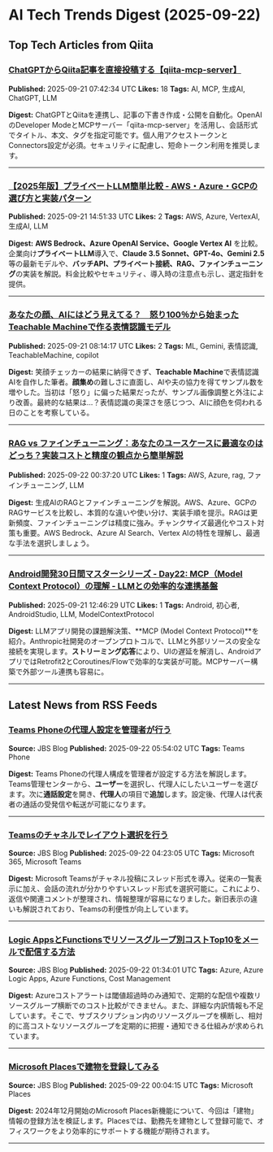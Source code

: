 # AI Tech Trends Digest (2025-09-22)


## Top Tech Articles from Qiita


### [ChatGPTからQiita記事を直接投稿する【qiita-mcp-server】](https://qiita.com/7mpy/items/f3e8503e89832afbbf36)
**Published:** 2025-09-21 07:42:34 UTC
**Likes:** 18
**Tags:** AI, MCP, 生成AI, ChatGPT, LLM

**Digest:**
ChatGPTとQiitaを連携し、記事の下書き作成・公開を自動化。OpenAIのDeveloper ModeとMCPサーバー「qiita-mcp-server」を活用し、会話形式でタイトル、本文、タグを指定可能です。個人用アクセストークンとConnectors設定が必須。セキュリティに配慮し、短命トークン利用を推奨します。

---

### [【2025年版】プライベートLLM簡単比較 - AWS・Azure・GCPの選び方と実装パターン](https://qiita.com/ABC-AtomuOnishi/items/bd83e2a25994aa240839)
**Published:** 2025-09-21 14:51:33 UTC
**Likes:** 2
**Tags:** AWS, Azure, VertexAI, 生成AI, LLM

**Digest:**
**AWS Bedrock、Azure OpenAI Service、Google Vertex AI** を比較。企業向け**プライベートLLM**導入で、**Claude 3.5 Sonnet、GPT-4o、Gemini 2.5** 等の最新モデルや、**バッチAPI、プライベート接続、RAG、ファインチューニング**の実装を解説。料金比較やセキュリティ、導入時の注意点も示し、選定指針を提供。

---

### [あなたの顔、AIにはどう見えてる？　怒り100％から始まったTeachable Machineで作る表情認識モデル](https://qiita.com/nullokan/items/d8e8068278a2f699cbfc)
**Published:** 2025-09-21 08:14:17 UTC
**Likes:** 2
**Tags:** ML, Gemini, 表情認識, TeachableMachine, copilot

**Digest:**
笑顔チェッカーの結果に納得できず、**Teachable Machine**で表情認識AIを自作した筆者。**顔集め**の難しさに直面し、AIや夫の協力を得てサンプル数を増やした。当初は「怒り」に偏った結果だったが、サンプル画像調整と外注により改善。最終的な結果は…？表情認識の奥深さを感じつつ、AIに顔色を伺われる日のことを考察している。

---

### [RAG vs ファインチューニング：あなたのユースケースに最適なのはどっち？実装コストと精度の観点から簡単解説](https://qiita.com/ABC-AtomuOnishi/items/2f55d28f961622ead804)
**Published:** 2025-09-22 00:37:20 UTC
**Likes:** 1
**Tags:** AWS, Azure, rag, ファインチューニング, LLM

**Digest:**
生成AIのRAGとファインチューニングを解説。AWS、Azure、GCPのRAGサービスを比較し、本質的な違いや使い分け、実装手順を提示。RAGは更新頻度、ファインチューニングは精度に強み。チャンクサイズ最適化やコスト対策も重要。AWS Bedrock、Azure AI Search、Vertex AIの特性を理解し、最適な手法を選択しましょう。

---

### [Android開発30日間マスターシリーズ - Day22: MCP（Model Context Protocol）の理解 - LLMとの効率的な連携基盤](https://qiita.com/555hamano/items/3448edfd73b16a461d2a)
**Published:** 2025-09-21 12:46:29 UTC
**Likes:** 1
**Tags:** Android, 初心者, AndroidStudio, LLM, ModelContextProtocol

**Digest:**
LLMアプリ開発の課題解決策、**MCP (Model Context Protocol)**を紹介。Anthropic社開発のオープンプロトコルで、LLMと外部リソースの安全な接続を実現します。**ストリーミング応答**により、UIの遅延を解消し、AndroidアプリではRetrofit2とCoroutines/Flowで効率的な実装が可能。MCPサーバー構築で外部ツール連携も容易に。

---

## Latest News from RSS Feeds


### [Teams Phoneの代理人設定を管理者が行う](https://blog.jbs.co.jp/entry/2025/09/22/145402)
**Source:** JBS Blog
**Published:** 2025-09-22 05:54:02 UTC
**Tags:** Teams Phone

**Digest:**
Teams Phoneの代理人構成を管理者が設定する方法を解説します。Teams管理センターから、**ユーザー**を選択し、代理人にしたいユーザーを選びます。次に**通話設定**を開き、**代理人**の項目で**追加**します。設定後、代理人は代表者の通話の受発信や転送が可能になります。

---

### [Teamsのチャネルでレイアウト選択を行う](https://blog.jbs.co.jp/entry/2025/09/22/132305)
**Source:** JBS Blog
**Published:** 2025-09-22 04:23:05 UTC
**Tags:** Microsoft 365, Microsoft Teams

**Digest:**
Microsoft Teamsがチャネル投稿にスレッド形式を導入。従来の一覧表示に加え、会話の流れが分かりやすいスレッド形式を選択可能に。これにより、返信や関連コメントが整理され、情報整理が容易になりました。新旧表示の違いも解説されており、Teamsの利便性が向上しています。

---

### [Logic AppsとFunctionsでリソースグループ別コストTop10をメールで配信する方法](https://blog.jbs.co.jp/entry/2025/09/22/103401)
**Source:** JBS Blog
**Published:** 2025-09-22 01:34:01 UTC
**Tags:** Azure, Azure Logic Apps, Azure Functions, Cost Management

**Digest:**
Azureコストアラートは閾値超過時のみ通知で、定期的な配信や複数リソースグループ横断でのコスト比較ができません。また、詳細な内訳情報も不足しています。そこで、サブスクリプション内のリソースグループを横断し、相対的に高コストなリソースグループを定期的に把握・通知できる仕組みが求められています。

---

### [Microsoft  Placesで建物を登録してみる](https://blog.jbs.co.jp/entry/2025/09/22/090415)
**Source:** JBS Blog
**Published:** 2025-09-22 00:04:15 UTC
**Tags:** Microsoft Places

**Digest:**
2024年12月開始のMicrosoft Places新機能について、今回は「建物」情報の登録方法を検証します。Placesでは、勤務先を建物として登録可能で、オフィスワークをより効率的にサポートする機能が期待されます。

---